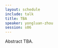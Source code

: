 ```yaml
---
layout: schedule
include: talk
title: TBA
speaker: yongluan-zhou
session: s06
---
```


Abstract TBA.
